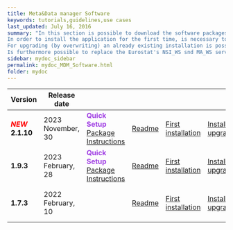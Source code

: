 ```yaml
---
title: Meta&Data manager Software
keywords: tutorials,guidelines,use cases
last_updated: July 16, 2016
summary: "In this section is possible to download the software packages of the Meta&Data manager tool.<br>
In order to install the application for the first time, is necessary to download the 'First installation package'.<br>
For upgrading (by overwriting) an already existing installation is possible to use the 'Installation upgrade' package, that doesn't include the configuration files: in this case, please make a backup of the already installed version's files and of the related databases and read carefully the 'Readme' file. For the purpose of the Meta&Data manager's version upgrade, the 'Utility files' package contains the scripts and utilities for upgrading the version of the databases (in orer to use them correctly, please the Readme file).<br>
Is furthermore possible to replace the Eurostat's NSI_WS snd MA_WS services available in the install packages with the most recent versions, included in the '.NET 6.0 Services' package: in this case is required the installation of .NET Core 6.0 "
sidebar: mydoc_sidebar
permalink: mydoc_MDM_Software.html
folder: mydoc
---
```

| Version | Release date ||||||||
|-------------|-------------|-------------|-------------|-------------|-------------|-------------|-------------|-------------|
|<font color="red"><b><i>NEW </i></b></font><font color="black"><b>2.1.10</b></font>|2023 November, 30|<b><font color="#9f3de3">Quick Setup</font></b><br>[Package](https://drive.google.com/file/d/1UApby4N6I1lnBHl5yuQrQLhvw2YKhLv6/view?usp=sharing)<br>[Instructions](./Software/MDM_V2.1.10_30-11-2023/MDM_2110_ReadmeSetup.pdf)|[Readme](./Software/MDM_V2.1.10_30-11-2023/MDM_2110_Readme.pdf)|[First installation](https://drive.google.com/file/d/14uBnc_EDeOyLsY5ek2F8Aiy_ZzCocSJ5/view?usp=sharing)|[Installation upgrade](https://drive.google.com/file/d/1OyoSJB27EU52j1ZZCsfwH1IAygI5Jnv6/view?usp=sharing)|[Resource and Utility files](./Software/MDM_V2.1.10_30-11-2023/MDM_2110_Files.zip)|[Manuals](./mydoc_about_ruby_gems_etc.html#version-21)|[Release notes](./mydoc_release_notes_60.html#version-2110-release-date-november-30-2023)||
|**1.9.3**|2023 February, 28|<b><font color="#9f3de3">Quick Setup</font></b><br>[Package](https://drive.google.com/file/d/1w7sxjGYidoj7CMVgz44VgAAA7B_JLsC6/view?usp=sharing)<br>[Instructions](./Software/MDM_V1.9.2_28-02-2023/Readme_Setup_MDM.txt)|[Readme](./Software/MDM_V1.9.2_28-02-2023/MDM_192_Readme.pdf)|[First installation](./Software/MDM_V1.9.2_28-02-2023/MDM_192_First_Install.zip)|[Installation upgrade](./Software/MDM_V1.9.2_28-02-2023/MDM_192_Install_Upgrade.zip)|[Resource and Utility files](./Software/MDM_V1.9.2_28-02-2023/MDM_192_files.zip)|[.NET 6.0 Services](./Software/MDM_V1.9.2_28-02-2023/NET_Core_60.zip)|[Manuals](./mydoc_about_ruby_gems_etc.html#version-19)|[Release notes](./mydoc_release_notes_60.html#version-190-191-192-193-release-date-november-14-2022---february-28-2023)|
|**1.7.3**|2022 February, 10||[Readme](./Software/MDM_V1.7.3_10-02-2022/Readme.pdf)|[First installation](./Software/MDM_V1.7.3_10-02-2022/MDM_1_7_3_First_Install.zip)|[Installation upgrade](./Software/MDM_V1.7.3_10-02-2022/MDM_192_Install_Upgrade.zip)|[Resource and Utility files](./Software/MDM_V1.7.3_10-02-2022/MDM_1_7_3_files.zip)|[.NET 6.0 Services](./Software/MDM_V1.7.3_10-02-2022/Net_Core_60.zip)|[Manuals](./mydoc_about_ruby_gems_etc.html#version-17)|[Release notes](./mydoc_release_notes_60.html#version-173-release-date-february-10-2022)|
